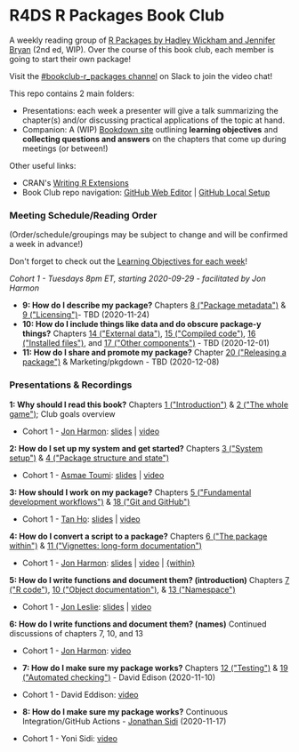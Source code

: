 # R4DS R Packages Book Club

A weekly reading group of [R Packages by Hadley Wickham and Jennifer Bryan](https://r-pkgs.org/index.html) (2nd ed, WIP). Over the course of this book club, each member is going to start their own package!

Visit the [#bookclub-r_packages channel](http://r4ds.io/join) on Slack to join the video chat! 

This repo contains 2 main folders:

- Presentations: each week a presenter will give a talk summarizing the chapter(s) and/or discussing practical applications of the topic at hand. 
- Companion: A (WIP) [Bookdown site](https://r4ds.github.io/bookclub-rpkgs/Companion/introduction.html) outlining **learning objectives** and **collecting questions and answers** on the chapters that come up during meetings (or between!)

Other useful links:

- CRAN's [Writing R Extensions](https://cran.r-project.org/doc/manuals/r-release/R-exts.html)
- Book Club repo navigation: [GitHub Web Editor](https://youtu.be/d41oc2OMAuI) | [GitHub Local Setup](https://www.youtube.com/watch?v=hNUNPkoledI)

### Meeting Schedule/Reading Order

(Order/schedule/groupings may be subject to change and will be confirmed a week in advance!)

Don't forget to check out the [Learning Objectives for each week](https://r4ds.github.io/bookclub-rpkgs/Companion/introduction.html)!

*Cohort 1 - Tuesdays 8pm ET, starting 2020-09-29 - facilitated by Jon Harmon*

- **9: How do I describe my package?** Chapters [8 ("Package metadata")]() & [9 ("Licensing")]()- TBD (2020-11-24)
- **10: How do I include things like data and do obscure package-y things?** Chapters [14 ("External data")](), [15 ("Compiled code")](), [16 ("Installed files")](), and [17 ("Other components")]() - TBD (2020-12-01)
- **11: How do I share and promote my package?** Chapter [20 ("Releasing a package")]() & Marketing/pkgdown - TBD (2020-12-08)

### Presentations & Recordings

**1: Why should I read this book?** Chapters [1 ("Introduction")](https://r4ds.github.io/bookclub-rpkgs/Companion/introduction.html) & [2 ("The whole game")](https://r4ds.github.io/bookclub-rpkgs/Companion/the-whole-game.html); Club goals overview

- Cohort 1 - [Jon Harmon](https://twitter.com/jonthegeek): [slides](https://r4ds.github.io/bookclub-rpkgs/Presentations/Week01/Cohort01/chapters1-2.html#1) | [video](https://youtu.be/FR6NsbkYhcw)

**2: How do I set up my system and get started?** Chapters [3 ("System setup")](https://r4ds.github.io/bookclub-rpkgs/Companion/system-setup.html) & [4 ("Package structure and state")](https://r4ds.github.io/bookclub-rpkgs/Companion/package-structure-and-state.html)

- Cohort 1 - [Asmae Toumi](https://twitter.com/asmae_toumi): [slides](https://r4ds.github.io/bookclub-rpkgs/Presentations/Week02/Cohort01/chap3-4.html#1) | [video](https://youtu.be/3r-EPc9XqxE)

**3: How should I work on my package?** Chapters [5 ("Fundamental development workflows")](https://r4ds.github.io/bookclub-rpkgs/Companion/fundamental-development-workflows.html) & [18 ("Git and GitHub")](https://r4ds.github.io/bookclub-rpkgs/Companion/git-and-github.html)

- Cohort 1 - [Tan Ho](https://https://twitter.com/_TanHo): [slides](https://r4ds.github.io/bookclub-rpkgs/Presentations/Week03/Cohort01/Development-Workflows-and-Git.html#1) | [video](https://youtu.be/DcV2km3Qx-g)

**4: How do I convert a script to a package?** Chapters [6 ("The package within")](https://r4ds.github.io/bookclub-rpkgs/Companion/the-package-within.html) & [11 ("Vignettes: long-form documentation")](https://r4ds.github.io/bookclub-rpkgs/Companion/vignettes.html)

- Cohort 1 - [Jon Harmon](https://twitter.com/JonTheGeek): [slides](https://r4ds.github.io/bookclub-rpkgs/Presentations/Week04/Cohort01/week04.html#1) | [video](https://youtu.be/eMWgu9OQ0m8) | [{within}](https://github.com/jonthegeek/within)

**5: How do I write functions and document them? (introduction)** Chapters [7 ("R code")](https://r4ds.github.io/bookclub-rpkgs/Companion/r-code.html), [10 ("Object documentation")](https://r4ds.github.io/bookclub-rpkgs/Companion/object-documentation.html), & [13 ("Namespace")](https://r4ds.github.io/bookclub-rpkgs/Companion/namespace.html) 

- Cohort 1 - [Jon Leslie](https://twitter.com/jlesliedata): [slides](https://r4ds.github.io/bookclub-rpkgs/Presentations/Week05/Cohort01/functions_docs_namespace.html#1) | [video](https://youtu.be/BN0mBuuLKz8)

**6: How do I write functions and document them? (names)** Continued discussions of chapters 7, 10, and 13

- Cohort 1 - [Jon Harmon](https://twitter.com/JonTheGeek): [video](https://youtu.be/oCbDqT8uIHY)

- **7: How do I make sure my package works?** Chapters [12 ("Testing")](https://r4ds.github.io/bookclub-rpkgs/Companion/testing.html) & [19 ("Automated checking")](https://r4ds.github.io/bookclub-rpkgs/Companion/automated-checking-wip.html) - David Edison (2020-11-10)

- Cohort 1 - David Eddison: [video](https://youtu.be/SHAdJmjvQ44)

- **8: How do I make sure my package works?** Continuous Integration/GitHub Actions - [Jonathan Sidi](https://twitter.com/yoniceedee) (2020-11-17)

- Cohort 1 - Yoni Sidi: [video](https://youtu.be/RlE8P3f10ZU)
